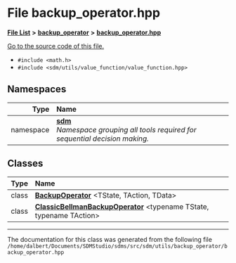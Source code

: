 
<NavBar active_item_id="2"/>

# File backup\_operator.hpp


[**File List**](files.md) **>** [**backup\_operator**](dir_e5da9301ce0d3402db8949e56416e9b7.md) **>** [**backup\_operator.hpp**](backup__operator_8hpp.md)

[Go to the source code of this file.](backup__operator_8hpp_source.md)



* `#include <math.h>`
* `#include <sdm/utils/value_function/value_function.hpp>`









## Namespaces

| Type | Name |
| ---: | :--- |
| namespace | [**sdm**](namespacesdm.md) <br>_Namespace grouping all tools required for sequential decision making._  |

## Classes

| Type | Name |
| ---: | :--- |
| class | [**BackupOperator**](classsdm_1_1BackupOperator.md) &lt;TState, TAction, TData&gt;<br> |
| class | [**ClassicBellmanBackupOperator**](classsdm_1_1ClassicBellmanBackupOperator.md) &lt;typename TState, typename TAction&gt;<br> |














------------------------------
The documentation for this class was generated from the following file `/home/dalbert/Documents/SDMStudio/sdms/src/sdm/utils/backup_operator/backup_operator.hpp`
